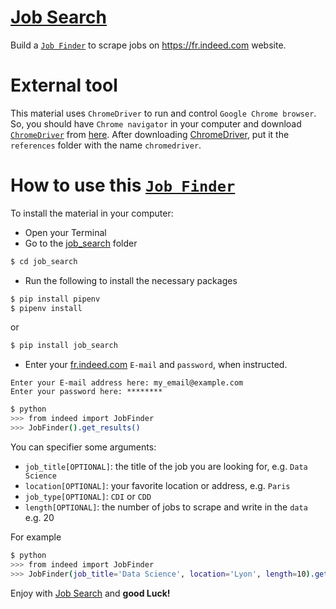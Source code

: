 
[Job Search](https://github.com/djibybalde/job_search) 
==========
Build a [`Job Finder`](https://github.com/djibybalde/job_search) to scrape jobs on https://fr.indeed.com website.


External tool
=============
This material uses `ChromeDriver` to run and control `Google Chrome browser`. So, you should have `Chrome navigator` in your computer and download [`ChromeDriver`](https://chromedriver.chromium.org) from [here](https://chromedriver.chromium.org). 
After downloading [ChromeDriver](https://chromedriver.chromium.org), put it the `references` folder with the name `chromedriver`. 

How to use this [`Job Finder`](https://github.com/djibybalde/job_search)
============

To install the material in your computer:
- Open your Terminal
- Go to the [job_search](https://github.com/djibybalde/job_search) folder
```bash
$ cd job_search
```
- Run the following to install the necessary packages
```bash
$ pip install pipenv
$ pipenv install
```
or 
```bash
$ pip install job_search
```

- Enter your [fr.indeed.com](https://fr.indeed.com) `E-mail` and `password`, when instructed.
```
Enter your E-mail address here: my_email@example.com
Enter your password here: ********

```
```bash
$ python
>>> from indeed import JobFinder
>>> JobFinder().get_results()
```

You can specifier some arguments:
- `job_title[OPTIONAL]`: the title of the job you are looking for, e.g. `Data Science`
- `location[OPTIONAL]`: your favorite location or address, e.g. `Paris` 
- `job_type[OPTIONAL]`: `CDI` or `CDD`
- `length[OPTIONAL]`: the number of jobs to scrape and write in the `data` e.g. 20

For example

```bash
$ python
>>> from indeed import JobFinder
>>> JobFinder(job_title='Data Science', location='Lyon', length=10).get_results()
```

Enjoy with [Job Search](https://github.com/djibybalde/job_search) and **good Luck!**